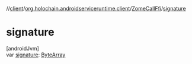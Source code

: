 //[client](../../../index.md)/[org.holochain.androidserviceruntime.client](../index.md)/[ZomeCallFfi](index.md)/[signature](signature.md)

# signature

[androidJvm]\
var [signature](signature.md): [ByteArray](https://kotlinlang.org/api/core/kotlin-stdlib/kotlin/-byte-array/index.html)